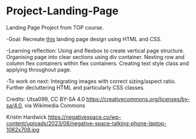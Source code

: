 # Project-Landing-Page
Landing Page Project from TOP course. 

-Goal: 
Recreate [this](./reference/01.png) landing page design using HTML and CSS.

-Learning reflection:
Using <row> and <column> flexbox to create vertical page structure.  
Organising page into clear sections using div container. Nesting row and column flex containers within flex containers.
Creating text style class and applying throughout page.

-To work on next:
Integrating images with correct sizing/aspect ratio. Further decluttering HTML and particularly CSS classes.  


Credits:
Utsa099, CC BY-SA 4.0 <https://creativecommons.org/licenses/by-sa/4.0>, via Wikimedia Commons

Kristin Hardwick <https://negativespace.co/wp-content/uploads/2023/08/negative-space-talking-phone-laptop-1062x708.jpg>